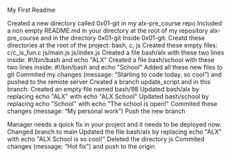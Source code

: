 My First Readme

Created a new directory called 0x01-git in my alx-pre_course repo
Included a non empty README.md in your directory at the root of my repository alx-pre_course and in the directory 0x01-git
Inside 0x01-git:
  Creatd these directories at the root of the project: bash, c, js
  Created these empty files:
    c/c_is_fun.c
    js/main.js
    js/index.js
  Created a file bash/alx with these two lines inside: #!/bin/bash and echo "ALX"
  Created a file bash/school with these two lines inside: #!/bin/bash and echo "School"
  Added all these new files to git
  Commited my changes (message: “Starting to code today, so cool”) and pushed to the remote server
Created a branch update_script and in this branch:
 Created an empty file named bash/98
 Updated bash/alx by replacing echo "ALX" with echo "ALX School"
 Updated bash/school by replacing echo "School" with echo "The school is open!"
 Commited these changes (message: “My personal work”)
 Push the new branch

Manager needs a quick fix in your project and it needs to be deployed now:
Changed branch to main
Updated the file bash/alx by replacing echo "ALX" with echo "ALX School is so cool!"
Deleted the directory js
Commited changes (message: “Hot fix”) and push to the origin  
